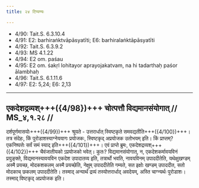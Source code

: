 ```yaml
---
title: २४ टिप्पण्यः

---
```

- 4/90: Tait.S. 6.3.10.4
- 4/91: E2: barhiraṅktvāpāsyatīti; E6: barhiralaṅktāpāsyatīti
- 4/92: Tait.S. 6.3.9.2
- 4/93: MS 4.1.22
- 4/94: E2 om. paśau
- 4/95: E2 om. śakṛl lohitayor aprayojakatvam, na hi tadarthaḥ paśor ālambhaḥ
- 4/96: Tait.S. 6.1.11.6
- 4/97: E2: 5,24; E6: 2,13

____________________________________________


## एकदेशद्रव्यश्+++({4/98})+++ चोत्पत्तौ विद्यमानसंयोगात् // MS_४,१.२८ //

दर्शपूर्णमासयोः+++({4/99})+++ श्रूयते - उत्तरार्धात् स्विष्टकृते समवद्यतीति+++({4/100})+++। तत्र संदेहः, किं पुरोडाशस्याग्नेययागः प्रयोजकः, स्विष्टकृद् अप्रयोजक उतोभयम् इति। किं प्राप्तम्? एकनिष्पत्तेः सर्वं समं स्याद् इति+++({4/101})+++। एवं प्राप्ते ब्रुमः, एकदेशद्रव्यश्+++({4/102})+++ चैवंजातीयको ऽप्रयोजको भवेत्। कुतः? विद्यमानसंयोगात्, न, एकदेशकर्मावयविनं प्रयुङ्क्ते, विद्यमानस्यावयविन एकदेश उपादातव्य इति, तत्रार्थो भवति, नावयविनम् उपाददीतेति, यथेक्षुखण्डम् अस्मै प्रयच्छ, मोदकशकलम् अस्मै प्रयच्छेति, नेक्षुम् उपाददीतेति गम्यते, सत इक्षोः खण्डम् उपाददीत, सतो मोदकाच् छकलम् उपाददीतेति। तस्माद् अन्यार्थं द्रव्यं तस्योत्तरार्धाद् अवदेयम्, अस्ति चाग्न्यर्थः पुरोडाशः। तस्माद् विष्टकृद् अप्रयोजक इति।
